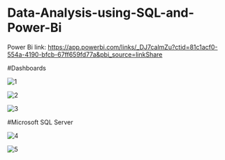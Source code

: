 # Data-Analysis-using-SQL-and-Power-Bi

Power Bi link: https://app.powerbi.com/links/_DJ7calmZu?ctid=81c1acf0-554a-4190-bfcb-67ff659fd77a&pbi_source=linkShare


#Dashboards

![1](https://user-images.githubusercontent.com/58190465/182033107-d08c5384-d7b7-4af9-8368-874ca63f249d.png)


![2](https://user-images.githubusercontent.com/58190465/182033116-e86924a0-ab23-4669-a696-5760001cf003.png)


![3](https://user-images.githubusercontent.com/58190465/182033127-62c7573f-b4af-48b5-8801-b934ad4ccc0d.png)


#Microsoft SQL Server

![4](https://user-images.githubusercontent.com/58190465/182033363-ee9392be-748e-450b-a3d3-d122d7087da1.png)


![5](https://user-images.githubusercontent.com/58190465/182033369-69287812-0f38-4807-95da-85f181dbb484.png)

